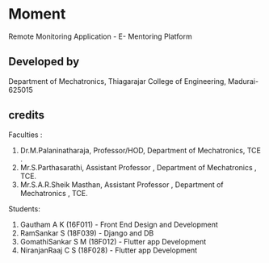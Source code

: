 # Moment

Remote Monitoring Application - E- Mentoring Platform

## Developed by

Department of Mechatronics,
Thiagarajar College of Engineering,
Madurai-625015

## credits 

Faculties :

1) Dr.M.Palaninatharaja, Professor/HOD, Department of Mechatronics, TCE .
2) Mr.S.Parthasarathi, Assistant Professor , Department of Mechatronics , TCE. 
3) Mr.S.A.R.Sheik Masthan, Assistant Professor , Department of Mechatronics , TCE.

Students:

1) Gautham A K (16F011) - Front End Design and Development
2) RamSankar S (18F039) - Django and DB
3) GomathiSankar S M (18F012) - Flutter app Development
4) NiranjanRaaj C S (18F028) - Flutter app Development
